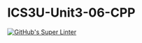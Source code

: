 # ICS3U-Unit3-06-CPP

[![GitHub's Super Linter](https://github.com/Joshua-Yeung-2/ICS3U-Unit3-06-CPP/workflows/GitHub's%20Super%20Linter/badge.svg)](https://github.com/Joshua-Yeung-2/ICS3U-Unit3-06-CPP/actions)
